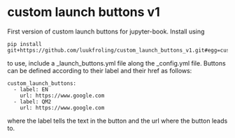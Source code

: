 # custom launch buttons v1

First version of custom launch buttons for jupyter-book. Install using

```
pip install git+https://github.com/luukfroling/custom_launch_buttons_v1.git#egg=custom_launch_buttons
```

to use, include a _launch_buttons.yml file along the _config.yml file. Buttons can be defined according to their label and their href as follows:
```
custom_launch_buttons:
  - label: EN
    url: https://www.google.com
  - label: QM2
    url: https://www.google.com
```
where the label tells the text in the button and the url where the button leads to.


